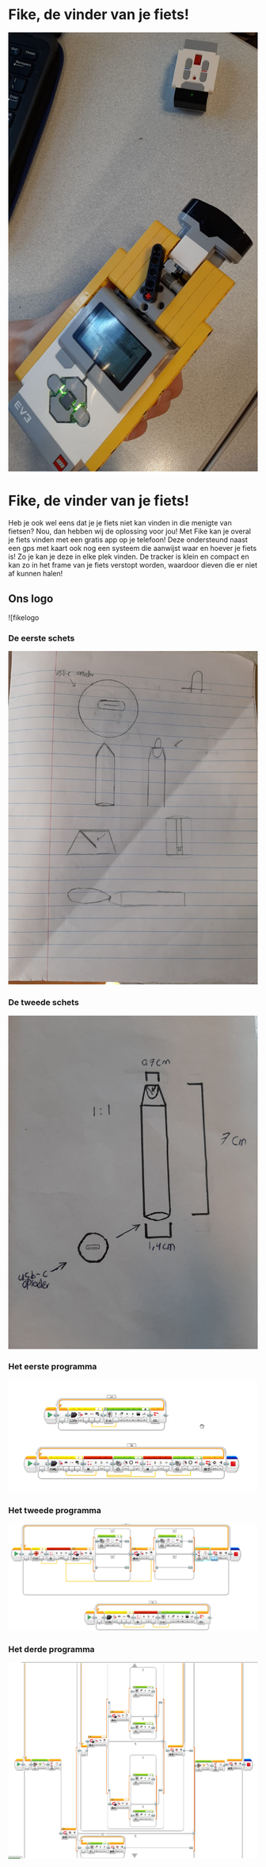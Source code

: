 # Fike, de vinder van je fiets!

![Fike.jpeg](Fike.jpeg)



# Fike, de vinder van je fiets!
Heb je ook wel eens dat je je fiets niet kan vinden in die menigte van fietsen? Nou, dan hebben wij de oplossing voor jou! Met Fike kan je overal je fiets vinden met een gratis app op je telefoon! Deze ondersteund naast een gps met kaart ook nog een systeem die aanwijst waar en hoever je fiets is! Zo je kan je deze in elke plek vinden. De tracker is klein en compact en kan zo in het frame van je fiets verstopt worden, waardoor dieven die er niet af kunnen halen!

## Ons logo
![fikelogo


### De eerste schets
![Schets 1.jpeg](Schets%201.jpeg)


### De tweede schets
![Schets2.jpeg](Schets2.jpeg)


### Het eerste programma
![program1.png](program1.png)


### Het tweede programma
![program2.png](program2.png)


### Het derde programma
![program 3](program3.png)






